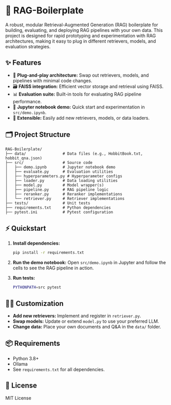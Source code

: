 # 🚀 RAG-Boilerplate

A robust, modular Retrieval-Augmented Generation (RAG) boilerplate for building, evaluating, and deploying RAG pipelines with your own data. This project is designed for rapid prototyping and experimentation with RAG architectures, making it easy to plug in different retrievers, models, and evaluation strategies.

## ✨ Features

- 🔌 **Plug-and-play architecture:** Swap out retrievers, models, and pipelines with minimal code changes.
- 🗃️ **FAISS integration:** Efficient vector storage and retrieval using FAISS.
- 📊 **Evaluation suite:** Built-in tools for evaluating RAG pipeline performance.
- 📓 **Jupyter notebook demo:** Quick start and experimentation in `src/demo.ipynb`.
- 🧩 **Extensible:** Easily add new retrievers, models, or data loaders.

## 🗂️ Project Structure

```
RAG-Boilerplate/
├── data/                # Data files (e.g., HobbitBook.txt, hobbit_qna.json)
├── src/                 # Source code
│   ├── demo.ipynb       # Jupyter notebook demo
│   ├── evaluate.py      # Evaluation utilities
│   ├── hyperparameters.py # Hyperparameter configs
│   ├── loader.py        # Data loading utilities
│   ├── model.py         # Model wrapper(s)
│   ├── pipeline.py      # RAG pipeline logic
│   ├── reranker.py      # Reranker implementations
│   └── retriever.py     # Retriever implementations
├── tests/               # Unit tests
├── requirements.txt     # Python dependencies
├── pytest.ini           # Pytest configuration
```

## ⚡ Quickstart

1. **Install dependencies:**
   ```bash
   pip install -r requirements.txt
   ```

2. **Run the demo notebook:**
   Open `src/demo.ipynb` in Jupyter and follow the cells to see the RAG pipeline in action.

3. **Run tests:**
   ```bash
   PYTHONPATH=src pytest
   ```

## 🧑‍💻 Customization

- **Add new retrievers:** Implement and register in `retriever.py`.
- **Swap models:** Update or extend `model.py` to use your preferred LLM.
- **Change data:** Place your own documents and Q&A in the `data/` folder.

## 📦 Requirements

- Python 3.8+
- Ollama
- See `requirements.txt` for all dependencies.

## 📄 License

MIT License
